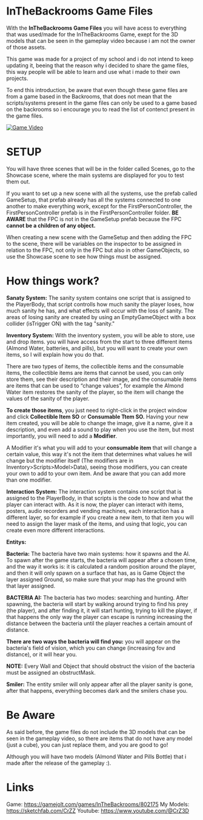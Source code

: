 # InTheBackrooms Game Files

With the **InTheBackrooms Game Files** you will have acess to everything that was
used/made for the InTheBackrooms Game, exept for the 3D models that can be seen
in the gameplay video because i am not the owner of those assets.

This game was made for a project of my school and i do not intend to keep
updating it, beeing that the reason why i decided to share the game files, this
way people will be able to learn and use what i made to their own projects.

To end this introduction, be aware that even though these game files are from
a game based in the Backrooms, that does not mean that the scripts/systems
present in the game files can only be used to a game based on the backrooms so
i encourage you to read the list of contenct present in the game files.

[![Game Video ](https://img.youtube.com/vi/kABX1e6MA1g/0.jpg)](https://www.youtube.com/watch?v=kABX1e6MA1g)

# SETUP

You will have three scenes that will be in the folder called Scenes, go to the
Showcase scene, where the main systems are displayed for you to test them out.

If you want to set up a new scene with all the systems, use the prefab called
GameSetup, that prefab already has all the systems connected to one another to
make everything work, except for the FirstPersonController, the
FirstPersonController prefab is in the FirstPersonController folder. **BE AWARE**
that the FPC is not in the GameSetup prefab because the FPC **cannot be a children
of any object.**

When creating a new scene with the GameSetup and then adding the FPC to the
scene, there will be variables on the inspector to be assigned in relation to
the FPC, not only in the FPC but also in other GameObjects, so use the Showcase
scene to see how things must be assigned.

# How things work? 

**Sanaty System:** The sanity system contains one script that is assigned to the
PlayerBody, that script controlls how much sanity the player loses, how much
sanity he has, and what effects will occur with the loss of sanity. The areas
of losing sanity are created by using an EmptyGameObject with a box collider
(isTrigger ON) with the tag "sanity."

**Inventory System:** With the inventory system, you will be able to store, use
and drop items. you will have access from the start to three different items
(Almond Water, batteries, and pills), but you will want to create your own
items, so I will explain how you do that.

There are two types of items, the collectible items and the consumable items,
the collectible items are items that cannot be used, you can only store them,
see their description and their image, and the consumable items are items that
can be used to “change values”, for example the Almond Water item restores
the sanity of the player, so the item will change the values of the sanity of
the player.

**To create those items**, you just need to right-click in the project window and
click **Collectible Item SO** or **Consumable Ttem SO.**
Having your new item created, you will be able to change the image, give it a
name, give it a description, and even add a sound to play when you use the
item, but most importantly, you will need to add a **Modifier**.

A Modifier it's what you will add to your **consumable item** that will change a
certain value, this way it's not the item that determines what values he will
change but the modifier itself (The modifiers are in
Inventory>Scripts>Model>Data), seeing those modifiers, you can create your own
to add to your own item. And be aware that you can add more than one modifier.

**Interaction System:** The interaction system contains one script that is assigned
to the PlayerBody, in that scripts is the code to how and what the player can
interact with. As it is now, the player can interact with items, posters, audio
recorders and vending machines, each interaction has a different layer, so for
example if you create a new item, to that item you will need to assign the
layer mask of the items, and using that logic, you can create even more
different interactions. 

**Entitys:**

**Bacteria:** The bacteria have two main systems: how it spawns and the AI.
To spawn after the game starts, the bacteria will appear after a chosen
time, and the way it works is: it is calculated a random position around
the player, and then it will only spawn on a surface that has, as is
Game Object the layer assigned Ground, so make sure that your map has
the ground with that layer assigned.

**BACTERIA AI:** The bacteria has two modes: searching and hunting. After spawning,
the bacteria will start by walking around trying to find his prey (the
player), and after finding it, it will start hunting, trying to kill the
player, if that happens the only way the player can escape is running
increasing the distance between the bacteria until the player reaches a
certain amount of distance. 

**There are two ways the bacteria will find you:** you will appear on the
bacteria's field of vision, which you can change (increasing fov and
distance), or it will hear you.

**NOTE:** Every Wall and Object that should obstruct the vision of the
bacteria must be assigned an obstructMask. 

**Smiler:** The entity smiler will only appear after all the player sanity
is gone, after that happens, everything becomes dark and the smilers
chase you.

# Be Aware 

As said before, the game files do not include the 3D models that can be seen
in the gameplay video, so there are items that do not have any model (just a
cube), you can just replace them, and you are good to go!

Although you will have two models (Almond Water and Pills Bottle) that i made
after the release of the gameplay :). 

# Links

Game: https://gamejolt.com/games/InTheBackrooms/802175
My Models: https://sketchfab.com/CrZZ
Youtube: https://www.youtube.com/@CrZ3D
